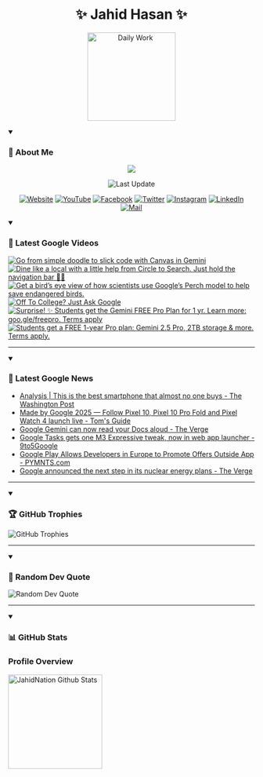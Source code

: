 <h1 align="center">✨ Jahid Hasan ✨</h1>
<p align="center">
  <img alt="Daily Work" height="180px" src="https://i.imgur.com/uhZdH9C.gif" />
</p>
<details open>
 <summary><h3>🌟 About Me</h3></summary>
<p align="center">
  <img src="https://readme-typing-svg.demolab.com/?lines=Even+if+I+fail,;I+have+to+finish,;What+I+started.;&font=Fira%20Code&center=true&width=500&height=50&color=00FF7F&vCenter=true&pause=1000&size=24" />
</p>

<p align="center">
  <img alt="Last Update" title="Last Update" src="https://img.shields.io/github/last-commit/jahidnation/jahidnation?logo=github&label=LAST+UPDATE&color=blueviolet&style=flat-square"/>
</p>

<p align="center">
  <a href="https://jahid.eu.org">
    <img alt="Website" title="Website" src="https://img.shields.io/badge/Website-000000?logo=Google-Chrome&logoColor=white&style=for-the-badge"/></a>
  <a href="https://youtube.com/@jahidnation">
    <img alt="YouTube" title="YouTube Channel" src="https://img.shields.io/badge/YouTube-FF0000?logo=YouTube&logoColor=white&style=for-the-badge"/></a>
  <a href="https://facebook.com/jahidnation">
    <img alt="Facebook" title="Facebook Page" src="https://img.shields.io/badge/Facebook-4267B2?logo=Facebook&logoColor=white&style=for-the-badge"/></a>
  <a href="https://twitter.com/jahidnation">
    <img alt="Twitter" title="Twitter Profile" src="https://img.shields.io/badge/X-000000?logo=x&logoColor=white&style=for-the-badge"/></a>
  <a href="https://instagram.com/jahidnation">
    <img alt="Instagram" title="Instagram Profile" src="https://img.shields.io/badge/Instagram-E4405F?logo=Instagram&logoColor=white&style=for-the-badge"/></a>
  <a href="https://linkedin.com/in/jahidnation">
    <img alt="LinkedIn" title="LinkedIn Profile" src="https://img.shields.io/badge/LinkedIn-0A66C2?logo=LinkedIn&logoColor=white&style=for-the-badge"/></a>
  <a href="https://mail.google.com/?hl=en&tf=cm&fs=1&to=mail@jahid.eu.org">
    <img alt="Mail" title="Mail Me" src="https://img.shields.io/badge/Email-D14836?logo=Gmail&logoColor=white&style=for-the-badge"/></a>
</p>

</details>

<details open>
 <summary><h3>🎥 Latest Google Videos</h3></summary>

<!-- BEGIN VID -->
<a href="https://www.youtube.com/shorts/G3NwQuXgF54">
  <picture>
    <source media="(prefers-color-scheme: dark)" srcset="https://ytcards.demolab.com/?id=G3NwQuXgF54&title=Go+from+simple+doodle+to+slick+code+with+Canvas+in+Gemini&lang=en&timestamp=1755633656&background_color=%230d1117&title_color=%23ffffff&stats_color=%23dedede&max_title_lines=1&width=250&border_radius=5&duration=27">
    <img src="https://ytcards.demolab.com/?id=G3NwQuXgF54&title=Go+from+simple+doodle+to+slick+code+with+Canvas+in+Gemini&lang=en&timestamp=1755633656&background_color=%23ffffff&title_color=%2324292f&stats_color=%2357606a&max_title_lines=1&width=250&border_radius=5&duration=27" alt="Go from simple doodle to slick code with Canvas in Gemini" title="Go from simple doodle to slick code with Canvas in Gemini">
  </picture>
</a>
<a href="https://www.youtube.com/shorts/pgci508sap8">
  <picture>
    <source media="(prefers-color-scheme: dark)" srcset="https://ytcards.demolab.com/?id=pgci508sap8&title=Dine+like+a+local+with+a+little+help+from+Circle+to+Search.+Just+hold+the+navigation+bar+%F0%9F%A7%91%E2%80%8D%F0%9F%8D%B3&lang=en&timestamp=1755119928&background_color=%230d1117&title_color=%23ffffff&stats_color=%23dedede&max_title_lines=1&width=250&border_radius=5&duration=20">
    <img src="https://ytcards.demolab.com/?id=pgci508sap8&title=Dine+like+a+local+with+a+little+help+from+Circle+to+Search.+Just+hold+the+navigation+bar+%F0%9F%A7%91%E2%80%8D%F0%9F%8D%B3&lang=en&timestamp=1755119928&background_color=%23ffffff&title_color=%2324292f&stats_color=%2357606a&max_title_lines=1&width=250&border_radius=5&duration=20" alt="Dine like a local with a little help from Circle to Search. Just hold the navigation bar 🧑‍🍳" title="Dine like a local with a little help from Circle to Search. Just hold the navigation bar 🧑‍🍳">
  </picture>
</a>
<a href="https://www.youtube.com/shorts/zIm_8jzJzmw">
  <picture>
    <source media="(prefers-color-scheme: dark)" srcset="https://ytcards.demolab.com/?id=zIm_8jzJzmw&title=Get+a+bird%E2%80%99s+eye+view+of+how+scientists+use+Google%E2%80%99s+Perch+model+to+help+save+endangered+birds.&lang=en&timestamp=1754578865&background_color=%230d1117&title_color=%23ffffff&stats_color=%23dedede&max_title_lines=1&width=250&border_radius=5&duration=136">
    <img src="https://ytcards.demolab.com/?id=zIm_8jzJzmw&title=Get+a+bird%E2%80%99s+eye+view+of+how+scientists+use+Google%E2%80%99s+Perch+model+to+help+save+endangered+birds.&lang=en&timestamp=1754578865&background_color=%23ffffff&title_color=%2324292f&stats_color=%2357606a&max_title_lines=1&width=250&border_radius=5&duration=136" alt="Get a bird’s eye view of how scientists use Google’s Perch model to help save endangered birds." title="Get a bird’s eye view of how scientists use Google’s Perch model to help save endangered birds.">
  </picture>
</a>
<a href="https://www.youtube.com/watch?v=V4XSmrpW8f4">
  <picture>
    <source media="(prefers-color-scheme: dark)" srcset="https://ytcards.demolab.com/?id=V4XSmrpW8f4&title=Off+To+College%3F+Just+Ask+Google&lang=en&timestamp=1754517639&background_color=%230d1117&title_color=%23ffffff&stats_color=%23dedede&max_title_lines=1&width=250&border_radius=5&duration=31">
    <img src="https://ytcards.demolab.com/?id=V4XSmrpW8f4&title=Off+To+College%3F+Just+Ask+Google&lang=en&timestamp=1754517639&background_color=%23ffffff&title_color=%2324292f&stats_color=%2357606a&max_title_lines=1&width=250&border_radius=5&duration=31" alt="Off To College? Just Ask Google" title="Off To College? Just Ask Google">
  </picture>
</a>
<a href="https://www.youtube.com/shorts/SWjltLnChZw">
  <picture>
    <source media="(prefers-color-scheme: dark)" srcset="https://ytcards.demolab.com/?id=SWjltLnChZw&title=Surprise%21+%E2%9C%A8+Students+get+the+Gemini+FREE+Pro+Plan+for+1+yr.+Learn+more%3A+goo.gle%2Ffreepro.+Terms+apply&lang=en&timestamp=1754513916&background_color=%230d1117&title_color=%23ffffff&stats_color=%23dedede&max_title_lines=1&width=250&border_radius=5&duration=5">
    <img src="https://ytcards.demolab.com/?id=SWjltLnChZw&title=Surprise%21+%E2%9C%A8+Students+get+the+Gemini+FREE+Pro+Plan+for+1+yr.+Learn+more%3A+goo.gle%2Ffreepro.+Terms+apply&lang=en&timestamp=1754513916&background_color=%23ffffff&title_color=%2324292f&stats_color=%2357606a&max_title_lines=1&width=250&border_radius=5&duration=5" alt="Surprise! ✨ Students get the Gemini FREE Pro Plan for 1 yr. Learn more: goo.gle/freepro. Terms apply" title="Surprise! ✨ Students get the Gemini FREE Pro Plan for 1 yr. Learn more: goo.gle/freepro. Terms apply">
  </picture>
</a>
<a href="https://www.youtube.com/shorts/wIdPsYVGjfE">
  <picture>
    <source media="(prefers-color-scheme: dark)" srcset="https://ytcards.demolab.com/?id=wIdPsYVGjfE&title=Students+get+a+FREE+1-year+Pro+plan%3A+Gemini+2.5+Pro%2C+2TB+storage+%26+more.+Terms+apply.&lang=en&timestamp=1754502372&background_color=%230d1117&title_color=%23ffffff&stats_color=%23dedede&max_title_lines=1&width=250&border_radius=5&duration=15">
    <img src="https://ytcards.demolab.com/?id=wIdPsYVGjfE&title=Students+get+a+FREE+1-year+Pro+plan%3A+Gemini+2.5+Pro%2C+2TB+storage+%26+more.+Terms+apply.&lang=en&timestamp=1754502372&background_color=%23ffffff&title_color=%2324292f&stats_color=%2357606a&max_title_lines=1&width=250&border_radius=5&duration=15" alt="Students get a FREE 1-year Pro plan: Gemini 2.5 Pro, 2TB storage & more. Terms apply." title="Students get a FREE 1-year Pro plan: Gemini 2.5 Pro, 2TB storage & more. Terms apply.">
  </picture>
</a>
<!-- END VID -->

---

</details>

<details open>
 <summary><h3>📝 Latest Google News</h3></summary>

<!-- BLOG-POST-LIST:START -->
- [Analysis | This is the best smartphone that almost no one buys - The Washington Post](https://news.google.com/rss/articles/CBMioAFBVV95cUxQckczSVpVcThRTlE3amNNSUw1STAtRDg1cDN6ZWdkbXc3TnJ2REtfOXk1X3BxZEl3cmZXWURsWHNQOExxS2pyRlMwSm1ZWUZhYl9CWFNhTFV2QmdyeEI1b05fUmE3VVNFVFpCOXo0UHktRnpSTzFzbVhoTDFmc3kxODY2RXA5X08zclkteWJEU3pkWjNqN0szem9SZEU4em5P?oc=5)
- [Made by Google 2025 — Follow Pixel 10, Pixel 10 Pro Fold and Pixel Watch 4 launch live - Tom&#39;s Guide](https://news.google.com/rss/articles/CBMiwgFBVV95cUxOWHBDRGxqaUdMRTZrT2VNTm1DcDNBU3QxVUtTQlZCUFUyU3MtZkJJYVd4N0xJNjQ0blhNZmt4YkFJenRyM0FJQkNmem80b0Rid3BYMzdQbDRUQ1JXalo2RjNvR2tNVFlIQl9YNXhfRzJwOS1KQVFFUjdlTjVzbThwU1pPU2J0Wllnb1JpVERzdmJvZ0J3cWFsRWtSVDJQMnk1SVpIdEFFcS1IcWVsei1DRGpMQVdYTFkzWkttQWh2QlBJZw?oc=5)
- [Google Gemini can now read your Docs aloud - The Verge](https://news.google.com/rss/articles/CBMieEFVX3lxTE5mcWRoREpRZEJZT2tFbXFPdXVMUFluSEJQSmtmUkFXRUp4MGxCVzQxMERKQ2IteDRjRzBOLUhRVUExSi02RjU0aFFfRXEwM1llaERrenVDdUNvZE1McUNoUXF5emdrazJrRDVTQmRTMTA4NWwyd2NnTA?oc=5)
- [Google Tasks gets one M3 Expressive tweak, now in web app launcher - 9to5Google](https://news.google.com/rss/articles/CBMibkFVX3lxTE1BRzVpRV9WNGs0MzhLTkxRdktRQW5qSkNkRXJBelh0MVZJRDA1cFR0VWIzTWEycjRFMW1oS1RJWFhBWXNIb2hnRFNvS3RnWG82dVFndmI4eWZ2aWN3VGg3YWVUSVZZQ2xsajZUajZ3?oc=5)
- [Google Play Allows Developers in Europe to Promote Offers Outside App - PYMNTS.com](https://news.google.com/rss/articles/CBMiqAFBVV95cUxONUp5MzVxMjJ6UEluMV9yUFBxeUoxbGtsY3h4YjJ2TE82bjhuLXFWTEZrcWF3NGlJM25CSmtBME5nNHhxWVVuMVJqNUVZYU9GQl9ZY0pFVGV4TFE5bkZvMUFzaEFqMmJSV2o0WUtPNHgwOW95eGlONHV5M1UwQ3E2bDhjNi1ZR3draWpibEZJWnhlcW9YR01DVzQtNWp4Q1JtM1lVaF9CNzY?oc=5)
- [Google announced the next step in its nuclear energy plans - The Verge](https://news.google.com/rss/articles/CBMirgFBVV95cUxPSDV3MFlHTFN0RHNfZkNpTUo2NUxZSjlBU2VoajlDMDRUZDUzdkNITVh4OEtuUHpxU1JEeV96bUhJWDdFemd2NEFTcUxqSzdGUm1QMDVhYkZzdVFKMmxFdFlmV2RyUWI3TC0zbVZya1NtUFkyOTVJOV9kdTNpSU9QMlJBNVh2NVJWandVZldMaWdLWVZTam8weERBdFRaaFJpVlVoODdheWtIaFp5d3c?oc=5)
<!-- BLOG-POST-LIST:END -->

---

</details>

<details open>
 <summary><h3>🏆 GitHub Trophies</h3></summary>

<img alt="GitHub Trophies" title="GitHub Trophies" src="https://github-profile-trophy.vercel.app/?username=jahidnation&column=8&theme=gruvbox&no-frame=true"/>

---

</details>

<details open>
 <summary><h3>💬 Random Dev Quote</h3></summary>

<img alt="Random Dev Quote" title="Random Dev Quote" src="https://quotes-github-readme.vercel.app/api?type=horizontal&theme=radical"/>

---

</details>

<details open> 
  <summary><h3>📊 GitHub Stats</h3></summary>

  <h3>Profile Overview</h3>
  <p>
  <img alt="JahidNation Github Stats" src="https://denvercoder1-github-readme-stats.vercel.app/api/?username=jahidnation&show_icons=true&include_all_commits=true&count_private=true&theme=react&hide_border=true&bg_color=1F222E&title_color=F85D7F&icon_color=F8D866" height="192px"/>
  </p>



